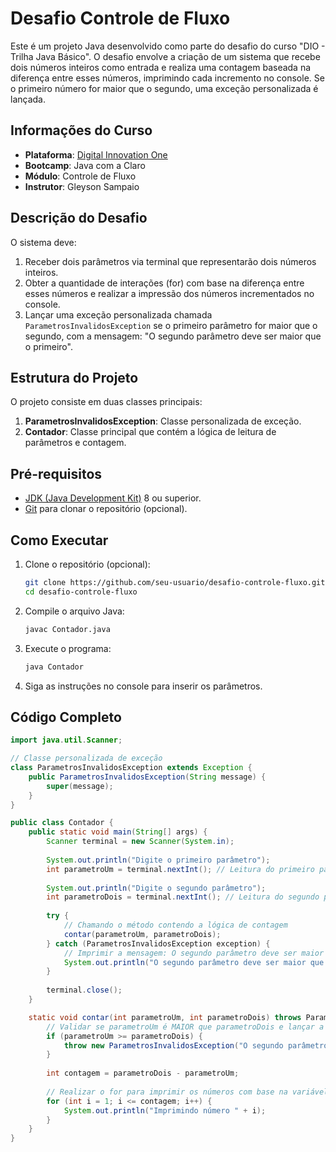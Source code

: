 # Desafio Controle de Fluxo

Este é um projeto Java desenvolvido como parte do desafio do curso "DIO - Trilha Java Básico". O desafio envolve a criação de um sistema que recebe dois números inteiros como entrada e realiza uma contagem baseada na diferença entre esses números, imprimindo cada incremento no console. Se o primeiro número for maior que o segundo, uma exceção personalizada é lançada.

## Informações do Curso

- **Plataforma**: [Digital Innovation One](https://www.dio.me)
- **Bootcamp**: Java com a Claro
- **Módulo**: Controle de Fluxo
- **Instrutor**: Gleyson Sampaio

## Descrição do Desafio

O sistema deve:
1. Receber dois parâmetros via terminal que representarão dois números inteiros.
2. Obter a quantidade de interações (for) com base na diferença entre esses números e realizar a impressão dos números incrementados no console.
3. Lançar uma exceção personalizada chamada `ParametrosInvalidosException` se o primeiro parâmetro for maior que o segundo, com a mensagem: "O segundo parâmetro deve ser maior que o primeiro".

## Estrutura do Projeto

O projeto consiste em duas classes principais:

1. **ParametrosInvalidosException**: Classe personalizada de exceção.
2. **Contador**: Classe principal que contém a lógica de leitura de parâmetros e contagem.

## Pré-requisitos

- [JDK (Java Development Kit)](https://www.oracle.com/java/technologies/javase-downloads.html) 8 ou superior.
- [Git](https://git-scm.com/) para clonar o repositório (opcional).

## Como Executar

1. Clone o repositório (opcional):

    ```bash
    git clone https://github.com/seu-usuario/desafio-controle-fluxo.git
    cd desafio-controle-fluxo
    ```

2. Compile o arquivo Java:

    ```bash
    javac Contador.java
    ```

3. Execute o programa:

    ```bash
    java Contador
    ```

4. Siga as instruções no console para inserir os parâmetros.

## Código Completo

```java
import java.util.Scanner;

// Classe personalizada de exceção
class ParametrosInvalidosException extends Exception {
    public ParametrosInvalidosException(String message) {
        super(message);
    }
}

public class Contador {
    public static void main(String[] args) {
        Scanner terminal = new Scanner(System.in);
        
        System.out.println("Digite o primeiro parâmetro");
        int parametroUm = terminal.nextInt(); // Leitura do primeiro parâmetro
        
        System.out.println("Digite o segundo parâmetro");
        int parametroDois = terminal.nextInt(); // Leitura do segundo parâmetro
        
        try {
            // Chamando o método contendo a lógica de contagem
            contar(parametroUm, parametroDois);
        } catch (ParametrosInvalidosException exception) {
            // Imprimir a mensagem: O segundo parâmetro deve ser maior que o primeiro
            System.out.println("O segundo parâmetro deve ser maior que o primeiro");
        }
        
        terminal.close();
    }

    static void contar(int parametroUm, int parametroDois) throws ParametrosInvalidosException {
        // Validar se parametroUm é MAIOR que parametroDois e lançar a exceção
        if (parametroUm >= parametroDois) {
            throw new ParametrosInvalidosException("O segundo parâmetro deve ser maior que o primeiro");
        }
        
        int contagem = parametroDois - parametroUm;
        
        // Realizar o for para imprimir os números com base na variável contagem
        for (int i = 1; i <= contagem; i++) {
            System.out.println("Imprimindo número " + i);
        }
    }
}
